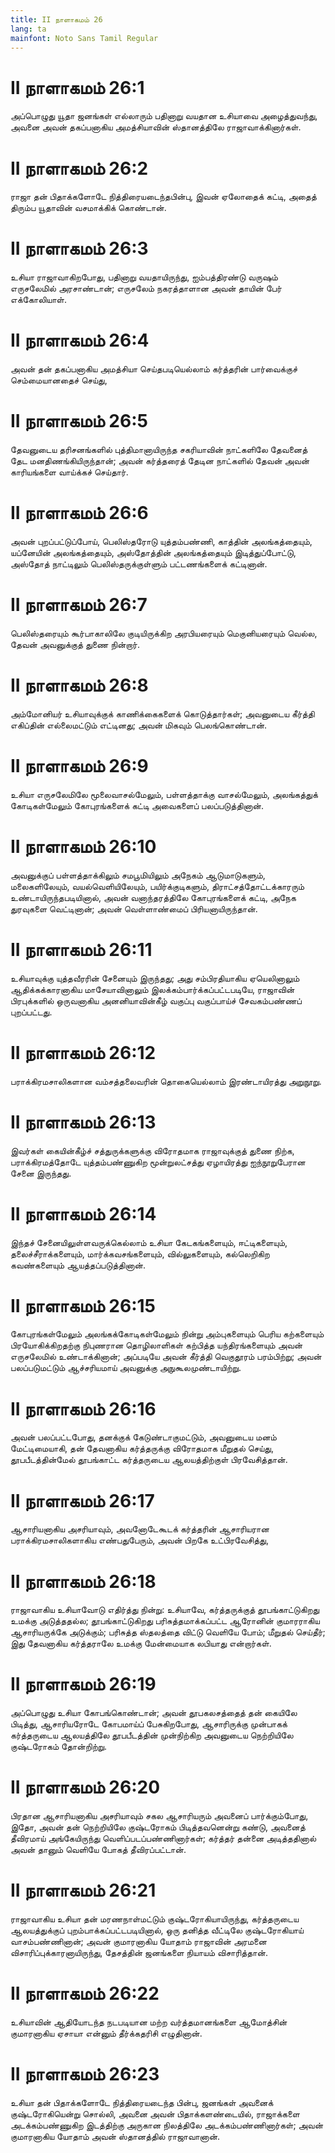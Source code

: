 ```yaml
---
title: II நாளாகமம் 26
lang: ta
mainfont: Noto Sans Tamil Regular
---
```


# II நாளாகமம் 26:1

அப்பொழுது யூதா ஜனங்கள் எல்லாரும் பதினாறு வயதான உசியாவை அழைத்துவந்து, அவனை அவன் தகப்பனாகிய அமத்சியாவின் ஸ்தானத்திலே ராஜாவாக்கினார்கள்.

# II நாளாகமம் 26:2

ராஜா தன் பிதாக்களோடே நித்திரையடைந்தபின்பு, இவன் ஏலோதைக் கட்டி, அதைத் திரும்ப யூதாவின் வசமாக்கிக் கொண்டான்.

# II நாளாகமம் 26:3

உசியா ராஜாவாகிறபோது, பதினாறு வயதாயிருந்து, ஐம்பத்திரண்டு வருஷம் எருசலேமில் அரசாண்டான்; எருசலேம் நகரத்தாளான அவன் தாயின் பேர் எக்கோலியாள்.

# II நாளாகமம் 26:4

அவன் தன் தகப்பனாகிய அமத்சியா செய்தபடியெல்லாம் கர்த்தரின் பார்வைக்குச் செம்மையானதைச் செய்து,

# II நாளாகமம் 26:5

தேவனுடைய தரிசனங்களில் புத்திமானாயிருந்த சகரியாவின் நாட்களிலே தேவனைத் தேட மனதிணங்கியிருந்தான்; அவன் கர்த்தரைத் தேடின நாட்களில் தேவன் அவன் காரியங்களை வாய்க்கச் செய்தார்.

# II நாளாகமம் 26:6

அவன் புறப்பட்டுப்போய், பெலிஸ்தரோடு யுத்தம்பண்ணி, காத்தின் அலங்கத்தையும், யப்னேயின் அலங்கத்தையும், அஸ்தோத்தின் அலங்கத்தையும் இடித்துப்போட்டு, அஸ்தோத் நாட்டிலும் பெலிஸ்தருக்குள்ளும் பட்டணங்களைக் கட்டினான்.

# II நாளாகமம் 26:7

பெலிஸ்தரையும் கூர்பாகாலிலே குடியிருக்கிற அரபியரையும் மெகுனியரையும் வெல்ல, தேவன் அவனுக்குத் துணை நின்றார்.

# II நாளாகமம் 26:8

அம்மோனியர் உசியாவுக்குக் காணிக்கைகளைக் கொடுத்தார்கள்; அவனுடைய கீர்த்தி எகிப்தின் எல்லைமட்டும் எட்டினது; அவன் மிகவும் பெலங்கொண்டான்.

# II நாளாகமம் 26:9

உசியா எருசலேமிலே மூலைவாசல்மேலும், பள்ளத்தாக்கு வாசல்மேலும், அலங்கத்துக் கோடிகள்மேலும் கோபுரங்களைக் கட்டி அவைகளைப் பலப்படுத்தினான்.

# II நாளாகமம் 26:10

அவனுக்குப் பள்ளத்தாக்கிலும் சமபூமியிலும் அநேகம் ஆடுமாடுகளும், மலைகளிலேயும், வயல்வெளியிலேயும், பயிர்க்குடிகளும், திராட்சத்தோட்டக்காரரும் உண்டாயிருந்தபடியினால், அவன் வனாந்தரத்திலே கோபுரங்களைக் கட்டி, அநேக துரவுகளை வெட்டினான்; அவன் வெள்ளாண்மைப் பிரியனாயிருந்தான்.

# II நாளாகமம் 26:11

உசியாவுக்கு யுத்தவீரரின் சேனையும் இருந்தது; அது சம்பிரதியாகிய ஏயெலினாலும் ஆதிக்கக்காரனாகிய மாசேயாவினாலும் இலக்கம்பார்க்கப்பட்டபடியே, ராஜாவின் பிரபுக்களில் ஒருவனாகிய அனனியாவின்கீழ் வகுப்பு வகுப்பாய்ச் சேவகம்பண்ணப் புறப்பட்டது.

# II நாளாகமம் 26:12

பராக்கிரமசாலிகளான வம்சத்தலைவரின் தொகையெல்லாம் இரண்டாயிரத்து அறுநூறு.

# II நாளாகமம் 26:13

இவர்கள் கையின்கீழ்ச் சத்துருக்களுக்கு விரோதமாக ராஜாவுக்குத் துணை நிற்க, பராக்கிரமத்தோடே யுத்தம்பண்ணுகிற மூன்றுலட்சத்து ஏழாயிரத்து ஐந்நூறுபேரான சேனை இருந்தது.

# II நாளாகமம் 26:14

இந்தச் சேனையிலுள்ளவருக்கெல்லாம் உசியா கேடகங்களையும், ஈட்டிகளையும், தலைச்சீராக்களையும், மார்க்கவசங்களையும், வில்லுகளையும், கல்லெறிகிற கவண்களையும் ஆயத்தப்படுத்தினான்.

# II நாளாகமம் 26:15

கோபுரங்கள்மேலும் அலங்கக்கோடிகள்மேலும் நின்று அம்புகளையும் பெரிய கற்களையும் பிரயோகிக்கிறதற்கு நிபுணரான தொழிலாளிகள் கற்பித்த யந்திரங்களையும் அவன் எருசலேமில் உண்டாக்கினான்; அப்படியே அவன் கீர்த்தி வெகுதூரம் பரம்பிற்று; அவன் பலப்படுமட்டும் ஆச்சரியமாய் அவனுக்கு அநுகூலமுண்டாயிற்று.

# II நாளாகமம் 26:16

அவன் பலப்பட்டபோது, தனக்குக் கேடுண்டாகுமட்டும், அவனுடைய மனம் மேட்டிமையாகி, தன் தேவனாகிய கர்த்தருக்கு விரோதமாக மீறுதல் செய்து, தூபபீடத்தின்மேல் தூபங்காட்ட கர்த்தருடைய ஆலயத்திற்குள் பிரவேசித்தான்.

# II நாளாகமம் 26:17

ஆசாரியனாகிய அசரியாவும், அவனோடேகூடக் கர்த்தரின் ஆசாரியரான பராக்கிரமசாலிகளாகிய எண்பதுபேரும், அவன் பிறகே உட்பிரவேசித்து,

# II நாளாகமம் 26:18

ராஜாவாகிய உசியாவோடு எதிர்த்து நின்று: உசியாவே, கர்த்தருக்குத் தூபங்காட்டுகிறது உமக்கு அடுத்ததல்ல; தூபங்காட்டுகிறது பரிசுத்தமாக்கப்பட்ட ஆரோனின் குமாரராகிய ஆசாரியருக்கே அடுக்கும்; பரிசுத்த ஸ்தலத்தை விட்டு வெளியே போம்; மீறுதல் செய்தீர்; இது தேவனாகிய கர்த்தராலே உமக்கு மேன்மையாக லபியாது என்றார்கள்.

# II நாளாகமம் 26:19

அப்பொழுது உசியா கோபங்கொண்டான்; அவன் தூபகலசத்தைத் தன் கையிலே பிடித்து, ஆசாரியரோடே கோபமாய்ப் பேசுகிறபோது, ஆசாரிருக்கு முன்பாகக் கர்த்தருடைய ஆலயத்திலே தூபபீடத்தின் முன்நிற்கிற அவனுடைய நெற்றியிலே குஷ்டரோகம் தோன்றிற்று.

# II நாளாகமம் 26:20

பிரதான ஆசாரியனாகிய அசரியாவும் சகல ஆசாரியரும் அவனைப் பார்க்கும்போது, இதோ, அவன் தன் நெற்றியிலே குஷ்டரோகம் பிடித்தவனென்று கண்டு, அவனைத் தீவிரமாய் அங்கேயிருந்து வெளிப்படப்பண்ணினார்கள்; கர்த்தர் தன்னை அடித்ததினால் அவன் தானும் வெளியே போகத் தீவிரப்பட்டான்.

# II நாளாகமம் 26:21

ராஜாவாகிய உசியா தன் மரணநாள்மட்டும் குஷ்டரோகியாயிருந்து, கர்த்தருடைய ஆலயத்துக்குப் புறம்பாக்கப்பட்டபடியினால், ஒரு தனித்த வீட்டிலே குஷ்டரோகியாய் வாசம்பண்ணினான்; அவன் குமாரனாகிய யோதாம் ராஜாவின் அரமனை விசாரிப்புக்காரனாயிருந்து, தேசத்தின் ஜனங்களை நியாயம் விசாரித்தான்.

# II நாளாகமம் 26:22

உசியாவின் ஆதியோடந்த நடபடியான மற்ற வர்த்தமானங்களை ஆமோத்சின் குமாரனாகிய ஏசாயா என்னும் தீர்க்கதரிசி எழுதினான்.

# II நாளாகமம் 26:23

உசியா தன் பிதாக்களோடே நித்திரையடைந்த பின்பு, ஜனங்கள் அவனைக் குஷ்டரோகியென்று சொல்லி, அவனை அவன் பிதாக்களண்டையில், ராஜாக்களை அடக்கம்பண்ணுகிற இடத்திற்கு அருகான நிலத்திலே அடக்கம்பண்ணினார்கள்; அவன் குமாரனாகிய யோதாம் அவன் ஸ்தானத்தில் ராஜாவானான்.

